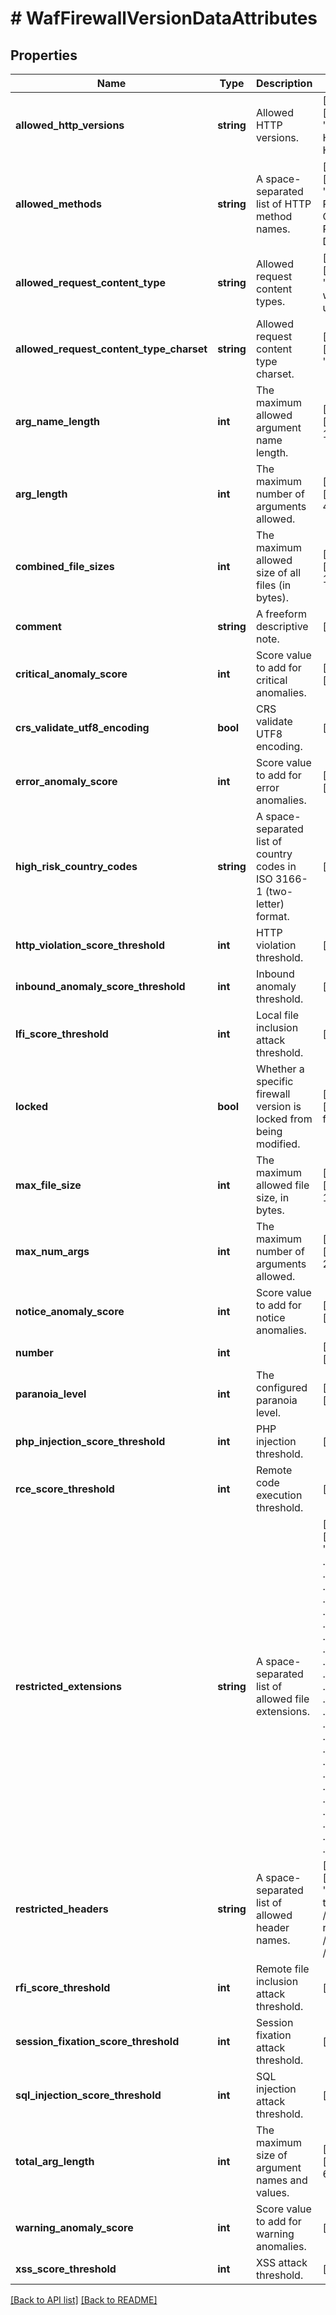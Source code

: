 # # WafFirewallVersionDataAttributes

## Properties

Name | Type | Description | Notes
------------ | ------------- | ------------- | -------------
**allowed_http_versions** | **string** | Allowed HTTP versions. | [optional]  [defaults to 'HTTP/1.0 HTTP/1.1 HTTP/2']
**allowed_methods** | **string** | A space-separated list of HTTP method names. | [optional]  [defaults to 'GET HEAD POST OPTIONS PUT PATCH DELETE']
**allowed_request_content_type** | **string** | Allowed request content types. | [optional]  [defaults to 'application/x-www-form-urlencoded|multipart/form-data|text/xml|application/xml|application/x-amf|application/json|text/plain']
**allowed_request_content_type_charset** | **string** | Allowed request content type charset. | [optional]  [defaults to 'utf-8|iso-8859-1|iso-8859-15|windows-1252']
**arg_name_length** | **int** | The maximum allowed argument name length. | [optional]  [defaults to 100]
**arg_length** | **int** | The maximum number of arguments allowed. | [optional]  [defaults to 400]
**combined_file_sizes** | **int** | The maximum allowed size of all files (in bytes). | [optional]  [defaults to 10000000]
**comment** | **string** | A freeform descriptive note. | [optional] 
**critical_anomaly_score** | **int** | Score value to add for critical anomalies. | [optional]  [defaults to 6]
**crs_validate_utf8_encoding** | **bool** | CRS validate UTF8 encoding. | [optional] 
**error_anomaly_score** | **int** | Score value to add for error anomalies. | [optional]  [defaults to 5]
**high_risk_country_codes** | **string** | A space-separated list of country codes in ISO 3166-1 (two-letter) format. | [optional] 
**http_violation_score_threshold** | **int** | HTTP violation threshold. | [optional] 
**inbound_anomaly_score_threshold** | **int** | Inbound anomaly threshold. | [optional] 
**lfi_score_threshold** | **int** | Local file inclusion attack threshold. | [optional] 
**locked** | **bool** | Whether a specific firewall version is locked from being modified. | [optional]  [defaults to false]
**max_file_size** | **int** | The maximum allowed file size, in bytes. | [optional]  [defaults to 10000000]
**max_num_args** | **int** | The maximum number of arguments allowed. | [optional]  [defaults to 255]
**notice_anomaly_score** | **int** | Score value to add for notice anomalies. | [optional]  [defaults to 4]
**number** | **int** |  | [optional] [readonly] 
**paranoia_level** | **int** | The configured paranoia level. | [optional]  [defaults to 1]
**php_injection_score_threshold** | **int** | PHP injection threshold. | [optional] 
**rce_score_threshold** | **int** | Remote code execution threshold. | [optional] 
**restricted_extensions** | **string** | A space-separated list of allowed file extensions. | [optional]  [defaults to '.asa/ .asax/ .ascx/ .axd/ .backup/ .bak/ .bat/ .cdx/ .cer/ .cfg/ .cmd/ .com/ .config/ .conf/ .cs/ .csproj/ .csr/ .dat/ .db/ .dbf/ .dll/ .dos/ .htr/ .htw/ .ida/ .idc/ .idq/ .inc/ .ini/ .key/ .licx/ .lnk/ .log/ .mdb/ .old/ .pass/ .pdb/ .pol/ .printer/ .pwd/ .resources/ .resx/ .sql/ .sys/ .vb/ .vbs/ .vbproj/ .vsdisco/ .webinfo/ .xsd/ .xsx']
**restricted_headers** | **string** | A space-separated list of allowed header names. | [optional]  [defaults to '/proxy/ /lock-token/ /content-range/ /translate/ /if/']
**rfi_score_threshold** | **int** | Remote file inclusion attack threshold. | [optional] 
**session_fixation_score_threshold** | **int** | Session fixation attack threshold. | [optional] 
**sql_injection_score_threshold** | **int** | SQL injection attack threshold. | [optional] 
**total_arg_length** | **int** | The maximum size of argument names and values. | [optional]  [defaults to 6400]
**warning_anomaly_score** | **int** | Score value to add for warning anomalies. | [optional] 
**xss_score_threshold** | **int** | XSS attack threshold. | [optional] 


[[Back to API list]](../../README.md#endpoints) [[Back to README]](../../README.md)
